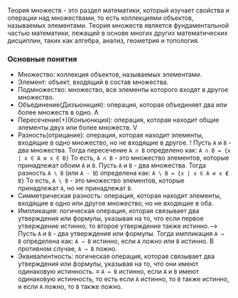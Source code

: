Теория множеств - это раздел математики, который изучает свойства и операции над множествами, то есть коллекциями объектов, называемых элементами. Теория множеств является фундаментальной частью математики, лежащей в основе многих других математических дисциплин, таких как алгебра, анализ, геометрия и топология.
### Основные понятия
- Множество: коллекция объектов, называемых элементами.
- Элемент: объект, входящий в состав множества.
- Подмножество: множество, все элементы которого входят в другое множество.
- Объединение(Дизъюнкция): операция, которая объединяет два или более множеств в одно.  Ʌ             
- Пересечение(+)(Конъюнкция): операция, которая находит общие элементы двух или более множеств. V
- Разность(отрицание): операция, которая находит элементы, входящие в одно множество, но не  входящие в другое. !
  Пусть `A` и `B` - два множества. Тогда пересечение `A ∩ B` определено как: `A ∩ B = {x | x ∈ A и x ∈ B}`  То есть, `A ∩ B` - это множество элементов, которые принадлежат обоим `A` и `B`.
  Пусть `A` и `B` - два множества. Тогда разность `A \ B` (или `A - B`) определена как: `A \ B = {x | x ∈ A и x ∉ B}`   То есть, `A \ B` - это множество элементов, которые принадлежат `A`, но не принадлежат `B`.
- Симметрическая разность: операция, которая находит элементы, входящие в одно или другое множество, но не входящие в оба.
- Импликация: логическая операция, которая связывает два утверждения или формулы, указывая на то, что если первое утверждение истинно, то второе утверждение также истинно.-->
 Пусть `A` и `B` - два утверждения или формулы. Тогда импликация `A → B` определена как: `A → B` истинно, если `A` ложно или `B` истинно. В противном случае, `A → B` ложно. 
- Эквивалентность: логическая операция, которая связывает два утверждения или формулы, указывая на то, что они имеют одинаковую истинность. ≡
  `A ↔ B` истинно, если `A` и `B` имеют одинаковую истинность, то есть если `A` истинно, то `B` также истинно, и если `A` ложно, то `B` также ложно. 